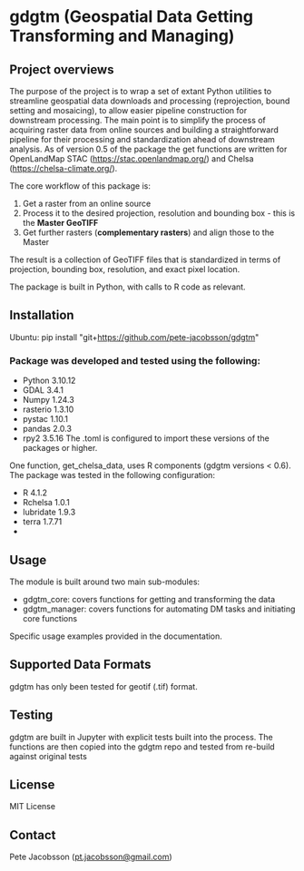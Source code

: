 # gdgtm (Geospatial Data Getting Transforming and Managing)

## Project overviews
The purpose of the project is to wrap a set of extant Python utilities to streamline geospatial data downloads and processing (reprojection, bound setting and mosaicing), to allow easier pipeline construction for downstream processing. The main point is to simplify the process of acquiring raster data from online sources and building a straightforward pipeline for their processing and standardization ahead of downstream analysis. As of version 0.5 of the package the get functions are written for OpenLandMap STAC (https://stac.openlandmap.org/) and Chelsa (https://chelsa-climate.org/).

The core workflow of this package is:
1. Get a raster from an online source
2. Process it to the desired projection, resolution and bounding box - this is the **Master GeoTIFF**
3. Get further rasters (**complementary rasters**) and align those to the Master

The result is a collection of GeoTIFF files that is standardized in terms of projection, bounding box, resolution, and exact pixel location.

The package is built in Python, with calls to R code as relevant.


## Installation
Ubuntu: pip install "git+https://github.com/pete-jacobsson/gdgtm"

### Package was developed and tested using the following:
* Python 3.10.12
* GDAL 3.4.1
* Numpy 1.24.3
* rasterio 1.3.10
* pystac 1.10.1
* pandas 2.0.3
* rpy2 3.5.16
The .toml is configured to import these versions of the packages or higher.


One function, get_chelsa_data, uses R components (gdgtm versions < 0.6). The package was tested in the following configuration:
* R 4.1.2
* Rchelsa 1.0.1
* lubridate 1.9.3
* terra 1.7.71
* 


## Usage
The module is built around two main sub-modules:
- gdgtm_core: covers functions for getting and transforming the data
- gdgtm_manager: covers functions for automating DM tasks and initiating core functions

Specific usage examples provided in the documentation.


## Supported Data Formats
gdgtm has only been tested for geotif (.tif) format.

## Testing
gdgtm are built in Jupyter with explicit tests built into the process.
The functions are then copied into the gdgtm repo and tested from re-build against original tests

## License
MIT License

## Contact
Pete Jacobsson (pt.jacobsson@gmail.com)

